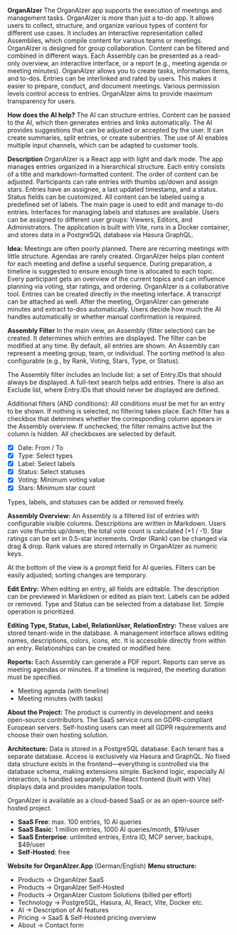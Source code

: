**OrganAIzer**
The OrganAIzer app supports the execution of meetings and management tasks. OrganAIzer is more than just a to-do app. It allows users to collect, structure, and organize various types of content for different use cases. It includes an interactive representation called Assemblies, which compile content for various teams or meetings. OrganAIzer is designed for group collaboration. Content can be filtered and combined in different ways. Each Assembly can be presented as a read-only overview, an interactive interface, or a report (e.g., meeting agenda or meeting minutes). OrganAIzer allows you to create tasks, information items, and to-dos. Entries can be interlinked and rated by users. This makes it easier to prepare, conduct, and document meetings. Various permission levels control access to entries. OrganAIzer aims to provide maximum transparency for users.

**How does the AI help?**
The AI can structure entries. Content can be passed to the AI, which then generates entries and links automatically. The AI provides suggestions that can be adjusted or accepted by the user. It can create summaries, split entries, or create subentries. The use of AI enables multiple input channels, which can be adapted to customer tools.

**Description**
OrganAIzer is a React app with light and dark mode.
The app manages entries organized in a hierarchical structure.
Each entry consists of a title and markdown-formatted content.
The order of content can be adjusted.
Participants can rate entries with thumbs up/down and assign stars.
Entries have an assignee, a last updated timestamp, and a status. Status fields can be customized.
All content can be labeled using a predefined set of labels.
The main page is used to edit and manage to-do entries. Interfaces for managing labels and statuses are available.
Users can be assigned to different user groups: Viewers, Editors, and Administrators.
The application is built with Vite, runs in a Docker container, and stores data in a PostgreSQL database via Hasura GraphQL.

**Idea:**
Meetings are often poorly planned. There are recurring meetings with little structure. Agendas are rarely created. OrganAIzer helps plan content for each meeting and define a useful sequence. During preparation, a timeline is suggested to ensure enough time is allocated to each topic. Every participant gets an overview of the current topics and can influence planning via voting, star ratings, and ordering. OrganAIzer is a collaborative tool. Entries can be created directly in the meeting interface. A transcript can be attached as well. After the meeting, OrganAIzer can generate minutes and extract to-dos automatically. Users decide how much the AI handles automatically or whether manual confirmation is required.

**Assembly Filter**
In the main view, an Assembly (filter selection) can be created. It determines which entries are displayed. The filter can be modified at any time. By default, all entries are shown. An Assembly can represent a meeting group, team, or individual. The sorting method is also configurable (e.g., by Rank, Voting, Stars, Type, or Status).

The Assembly filter includes an Include list: a set of Entry.IDs that should always be displayed. A full-text search helps add entries.
There is also an Exclude list, where Entry.IDs that should never be displayed are defined.

Additional filters (AND conditions):
All conditions must be met for an entry to be shown. If nothing is selected, no filtering takes place. Each filter has a checkbox that determines whether the corresponding column appears in the Assembly overview. If unchecked, the filter remains active but the column is hidden. All checkboxes are selected by default.
- [X] Date: From / To
- [X] Type: Select types
- [X] Label: Select labels
- [X] Status: Select statuses
- [X] Voting: Minimum voting value
- [X] Stars: Minimum star count

Types, labels, and statuses can be added or removed freely.

**Assembly Overview:**
An Assembly is a filtered list of entries with configurable visible columns. Descriptions are written in Markdown. Users can vote thumbs up/down; the total vote count is calculated (+1 / -1). Star ratings can be set in 0.5-star increments. Order (Rank) can be changed via drag & drop. Rank values are stored internally in OrganAIzer as numeric keys.

At the bottom of the view is a prompt field for AI queries. Filters can be easily adjusted; sorting changes are temporary.

**Edit Entry:**
When editing an entry, all fields are editable. The description can be previewed in Markdown or edited as plain text. Labels can be added or removed. Type and Status can be selected from a database list. Simple operation is prioritized.

**Editing Type, Status, Label, RelationUser, RelationEntry:**
These values are stored tenant-wide in the database. A management interface allows editing names, descriptions, colors, icons, etc. It is accessible directly from within an entry. Relationships can be created or modified here.

**Reports:**
Each Assembly can generate a PDF report. Reports can serve as meeting agendas or minutes. If a timeline is required, the meeting duration must be specified.
- Meeting agenda (with timeline)
- Meeting minutes (with tasks)

**About the Project:**
The product is currently in development and seeks open-source contributors.
The SaaS service runs on GDPR-compliant European servers. Self-hosting users can meet all GDPR requirements and choose their own hosting solution.

**Architecture:**
Data is stored in a PostgreSQL database. Each tenant has a separate database. Access is exclusively via Hasura and GraphQL. No fixed data structure exists in the frontend—everything is controlled via the database schema, making extensions simple. Backend logic, especially AI interaction, is handled separately. The React frontend (built with Vite) displays data and provides manipulation tools.

OrganAIzer is available as a cloud-based SaaS or as an open-source self-hosted project.
- **SaaS Free**: max. 100 entries, 10 AI queries
- **SaaS Basic**: 1 million entries, 1000 AI queries/month, $19/user
- **SaaS Enterprise**: unlimited entries, Entra ID, MCP server, backups, $49/user
- **Self-Hosted**: free

**Website for OrganAIzer.App** (German/English)
**Menu structure:**
- Products → OrganAIzer SaaS
- Products → OrganAIzer Self-Hosted
- Products → OrganAIzer Custom Solutions (billed per effort)
- Technology → PostgreSQL, Hasura, AI, React, Vite, Docker etc.
- AI → Description of AI features
- Pricing → SaaS & Self-Hosted pricing overview
- About → Contact form

